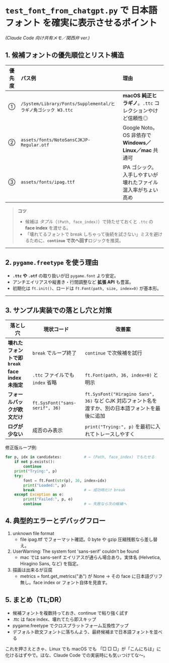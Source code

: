 # `test_font_from_chatgpt.py` で **日本語フォント** を確実に表示させるポイント  

*(Claude Code 向け共有メモ／関西弁 ver.)*

## 1. 候補フォントの優先順位とリスト構造

| 優先度 | パス例 | 理由 |
| :-: | :- | :- |
| ① | `/System/Library/Fonts/Supplemental/ヒラギノ角ゴシック W3.ttc` | **macOS 純正ヒラギノ**。`.ttc` コレクションやけど信頼性◎ |
| ② | `assets/fonts/NotoSansCJKJP-Regular.otf` | Google Noto。OS 非依存で **Windows／Linux／mac** 共通可 |
| ③ | `assets/fonts/ipag.ttf` | IPA ゴシック。入手しやすいが壊れたファイル混入率がちょい高め |

> **コツ**  
>
> * 候補は *タプル*（`(Path, face_index)`）で持たせておくと `.ttc` の **face index** を渡せる。  
> * 「壊れてるフォントで break しちゃって後続を試さない」ミスを避けるために、**`continue` で次へ回す**ロジックを推奨。

---

## 2. `pygame.freetype` を使う理由

* **`.ttc` や `.otf`** の取り扱いが旧 `pygame.font` より安定。  
* アンチエイリアスや縦書き・行間調整など **拡張 API** も豊富。  
* 初期化は `ft.init()`、ロードは `ft.Font(path, size, index=0)` が基本形。

---

## 3. サンプル実装での落とし穴と対策

| 落とし穴 | 現状コード | 改善案 |
| --- | --- | --- |
| **壊れたフォントで即 `break`** | `break` でループ終了 | `continue` で次候補を試行 |
| **face index 未指定** | `.ttc` ファイルでも `index` 省略 | `ft.Font(path, 36, index=0)` と明示 |
| **フォールバックが欧文だけ** | `ft.SysFont("sans-serif", 36)` | `ft.SysFont("Hiragino Sans", 36)` など CJK 対応フォント名を渡すか、別の日本語フォントを最後に追加 |
| **ログが少ない** | 成否のみ表示 | `print("Trying:", p)` を最初に入れてトレースしやすく |

修正版ループ例:

```python
for p, idx in candidates:          # ← (Path, face_index) でもたせる
    if not p.exists():
        continue
    print("Trying:", p)
    try:
        font = ft.Font(str(p), 36, index=idx)
        print("Loaded:", p)
        break                      # ← 成功時だけ break
    except Exception as e:
        print("Failed:", p, e)
        continue                   # ← 失敗なら次の候補へ
```

## 4. 典型的エラーとデバッグフロー

1. unknown file format
    * file ipag.ttf でフォーマット確認。0 byte や gzip 圧縮残骸なら差し替え。
2. UserWarning: The system font 'sans-serif' couldn't be found
    * mac では sans-serif エイリアスが通らん場合あり。実体名 (Helvetica, Hiragino Sans, など) を指定。
3. 描画は出来るが豆腐
    * metrics = font.get_metrics("あ") が None → その face に日本語グリフ無し。face index or フォント自体を見直す。

## 5. まとめ（TL;DR）

* 候補フォントを複数持っておき、continue で粘り強く試す
* .ttc は face index、壊れてたら即スキップ
* pygame.freetype でクロスプラットフォーム互換性アップ
* デフォルト欧文フォントに落ちんよう、最終候補まで日本語フォントを並べる

これを押さえときゃ、Linux でも macOS でも 「□ □ □」が「こんにちは」に化けるはずやで。ほな、Claude Code での実装時にも気ぃつけてな〜。
